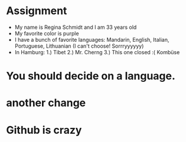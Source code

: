 # Assignment 

* My name is Regina Schmidt and I am 33 years old
* My favorite color is purple
* I have a bunch of favorite languages: Mandarin, English, Italian, Portuguese, Lithuanian (I can't choose! Sorrryyyyyy)
* In Hamburg: 1.) Tibet 2.) Mr. Cherng 3.) This one closed :( Kombüse 

# You should decide on a language.
# another change 

# Github is crazy
